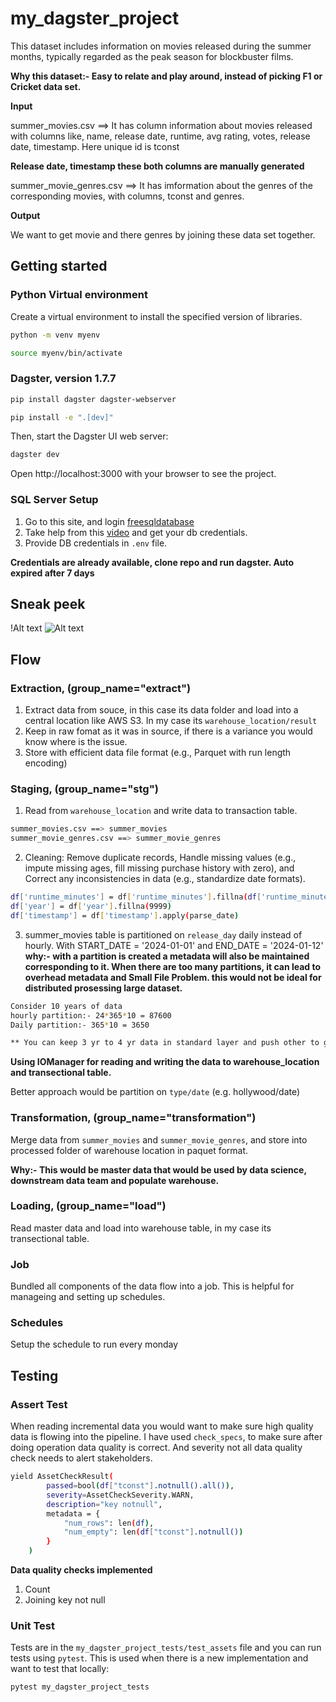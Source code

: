 # my_dagster_project

This dataset includes information on movies released during the summer months, typically regarded as the peak season for blockbuster films.

**Why this dataset:- Easy to relate and play around, instead of picking F1 or Cricket data set.**

**Input**

summer_movies.csv ==> It has column information about movies released with columns like, name, release date, runtime, avg rating, votes, release date, timestamp. Here unique id is tconst

**Release date, timestamp these both columns are manually generated**

summer_movie_genres.csv ==> It has imformation about the genres of the corresponding movies, with columns, tconst and genres.

**Output**

We want to get movie and there genres by joining these data set together.

## Getting started

### Python Virtual environment

Create a virtual environment to install the specified version of libraries.

```bash
python -m venv myenv

source myenv/bin/activate
```

### Dagster, version 1.7.7

```bash
pip install dagster dagster-webserver
```

```bash
pip install -e ".[dev]"
```

Then, start the Dagster UI web server:

```bash
dagster dev
```

Open http://localhost:3000 with your browser to see the project.

### SQL Server Setup

1. Go to this site, and login [freesqldatabase](https://www.freesqldatabase.com/)
2. Take help from this [video](https://youtu.be/TMGHOW8Hzvw?si=FMUGmkbhbglSOd5d) and get your db credentials.
3. Provide DB credentials in `.env` file.

**Credentials are already available, clone repo and run dagster. Auto expired after 7 days**

## Sneak peek

!Alt text
<img src="https://unsplash.com/photos/young-asian-travel-woman-is-enjoying-with-beautiful-place-in-bangkok-thailand-_Fqoswmdmoo" alt="Alt text">

## Flow

### Extraction, (group_name="extract")

1. Extract data from souce, in this case its data folder and load into a central location like AWS S3. In my case its `warehouse_location/result`
2. Keep in raw fomat as it was in source, if there is a variance you would know where is the issue.
3. Store with efficient data file format (e.g., Parquet with run length encoding)

### Staging, (group_name="stg")

1. Read from `warehouse_location` and write data to transaction table.

```bash
summer_movies.csv ==> summer_movies
summer_movie_genres.csv ==> summer_movie_genres
```

2. Cleaning: Remove duplicate records, Handle missing values (e.g., impute missing ages, fill missing purchase history with zero),
   and Correct any inconsistencies in data (e.g., standardize date formats).

```bash
df['runtime_minutes'] = df['runtime_minutes'].fillna(df['runtime_minutes'].mean())
df['year'] = df['year'].fillna(9999)
df['timestamp'] = df['timestamp'].apply(parse_date)
```

3. summer_movies table is partitioned on `release_day` daily instead of hourly. With START_DATE = '2024-01-01'
   and END_DATE = '2024-01-12'
   **why:- with a partition is created a metadata will also be maintained corresponding to it. When there are too many partitions, it can lead to overhead metadata and Small File Problem. this would not be ideal for distributed prosessing large dataset.**

```bash
Consider 10 years of data
hourly partition:- 24*365*10 = 87600
Daily partition:- 365*10 = 3650

** You can keep 3 yr to 4 yr data in standard layer and push other to glacier to efficient storage and processing.
```

**Using IOManager for reading and writing the data to warehouse_location and transectional table.**

Better approach would be partition on `type/date` (e.g. hollywood/date)

### Transformation, (group_name="transformation")

Merge data from `summer_movies` and `summer_movie_genres`, and store into processed folder of warehouse location in paquet format.

**Why:- This would be master data that would be used by data science, downstream data team and populate warehouse.**

### Loading, (group_name="load")

Read master data and load into warehouse table, in my case its transectional table.

### Job

Bundled all components of the data flow into a job. This is helpful for manageing and setting up schedules.

### Schedules

Setup the schedule to run every monday

## Testing

### Assert Test

When reading incremental data you would want to make sure high quality data is flowing into the pipeline. I have used `check_specs`, to make sure after doing operation
data quality is correct. And severity not all data quality check needs to alert stakeholders.

```bash
yield AssetCheckResult(
        passed=bool(df["tconst"].notnull().all()),
        severity=AssetCheckSeverity.WARN,
        description="key notnull",
        metadata = {
            "num_rows": len(df),
            "num_empty": len(df["tconst"].notnull())
        }
    )
```

**Data quality checks implemented**

1. Count
2. Joining key not null

### Unit Test

Tests are in the `my_dagster_project_tests/test_assets` file and you can run tests using `pytest`. This is used when there is a new implementation and want to test that
locally:

```bash
pytest my_dagster_project_tests
```
